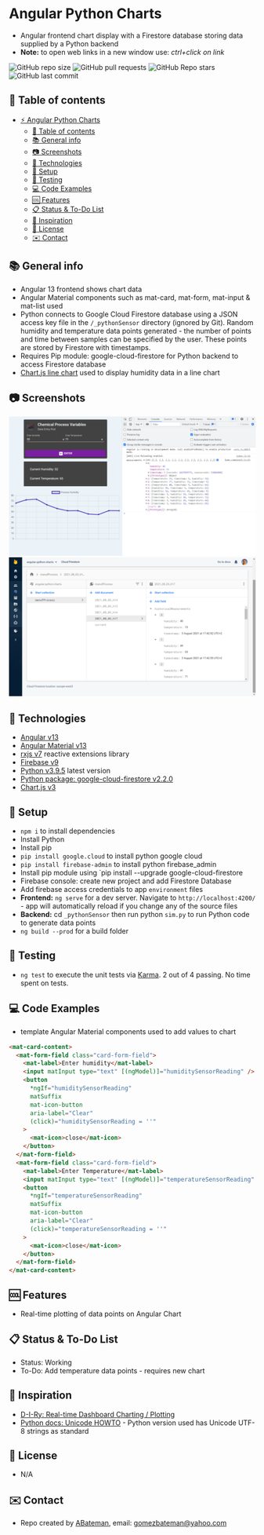# Angular Python Charts

* Angular frontend chart display with a Firestore database storing data supplied by a Python backend
* **Note:** to open web links in a new window use: _ctrl+click on link_

![GitHub repo size](https://img.shields.io/github/repo-size/AndrewJBateman/angular-python-charts?style=plastic)
![GitHub pull requests](https://img.shields.io/github/issues-pr/AndrewJBateman/angular-python-charts?style=plastic)
![GitHub Repo stars](https://img.shields.io/github/stars/AndrewJBateman/angular-python-charts?style=plastic)
![GitHub last commit](https://img.shields.io/github/last-commit/AndrewJBateman/angular-python-charts?style=plastic)

## :page_facing_up: Table of contents

* [:zap: Angular Python Charts](#zap-angular-python-charts)
  * [:page_facing_up: Table of contents](#page_facing_up-table-of-contents)
  * [:books: General info](#books-general-info)
  * [:camera: Screenshots](#camera-screenshots)
  * [:signal_strength: Technologies](#signal_strength-technologies)
  * [:floppy_disk: Setup](#floppy_disk-setup)
  * [:flashlight: Testing](#flashlight-testing)
  * [:computer: Code Examples](#computer-code-examples)
  * [:cool: Features](#cool-features)
  * [:clipboard: Status & To-Do List](#clipboard-status--to-do-list)
  * [:clap: Inspiration](#clap-inspiration)
  * [:file_folder: License](#file_folder-license)
  * [:envelope: Contact](#envelope-contact)

## :books: General info

* Angular 13 frontend shows chart data
* Angular Material components such as mat-card, mat-form, mat-input & mat-list used
* Python connects to Google Cloud Firestore database using a JSON access key file in the `/_pythonSensor` directory (ignored by Git). Random humidity and temperature data points generated - the number of points and time between samples can be specified by the user. These points are stored by Firestore with timestamps.
* Requires Pip module: google-cloud-firestore for Python backend to access Firestore database
* [Chart.js line chart](https://github.com/chartjs/Chart.js/blob/master/docs/charts/line.md#configuration-options) used to display humidity data in a line chart

## :camera: Screenshots

![Example screenshot](./img/chart.png)
![Example screenshot](./img/firestore.png)

## :signal_strength: Technologies

* [Angular v13](https://angular.io/)
* [Angular Material v13](https://material.angular.io/)
* [rxjs v7](https://rxjs.dev/) reactive extensions library
* [Firebase v9](https://firebase.google.com/)
* [Python v3.9.5](https://www.python.org/) latest version
* [Python package: google-cloud-firestore v2.2.0](https://pypi.org/project/google-cloud-firestore/)
* [Chart.js v3](https://www.chartjs.org/docs/3.7.1/)

## :floppy_disk: Setup

* `npm i` to install dependencies
* Install Python
* Install pip
* `pip install google.cloud` to install python google cloud
* `pip install firebase-admin` to install python firebase_admin
* Install pip module using `pip install --upgrade google-cloud-firestore
* Firebase console: create new project and add Firestore Database
* Add firebase access credentials to app `environment` files
* **Frontend:** `ng serve` for a dev server. Navigate to `http://localhost:4200/` - app will automatically reload if you change any of the source files
* **Backend:** cd `_pythonSensor` then run python `sim.py` to run Python code to generate data points
* `ng build --prod` for a build folder

## :flashlight: Testing

* `ng test` to execute the unit tests via [Karma](https://karma-runner.github.io). 2 out of 4 passing. No time spent on tests.

## :computer: Code Examples

* template Angular Material components used to add values to chart

```html
<mat-card-content>
  <mat-form-field class="card-form-field">
    <mat-label>Enter humidity</mat-label>
    <input matInput type="text" [(ngModel)]="humiditySensorReading" />
    <button
      *ngIf="humiditySensorReading"
      matSuffix
      mat-icon-button
      aria-label="Clear"
      (click)="humiditySensorReading = ''"
    >
      <mat-icon>close</mat-icon>
    </button>
  </mat-form-field>
  <mat-form-field class="card-form-field">
    <mat-label>Enter Temperature</mat-label>
    <input matInput type="text" [(ngModel)]="temperatureSensorReading" />
    <button
      *ngIf="temperatureSensorReading"
      matSuffix
      mat-icon-button
      aria-label="Clear"
      (click)="temperatureSensorReading = ''"
    >
      <mat-icon>close</mat-icon>
    </button>
  </mat-form-field>
</mat-card-content>
```

## :cool: Features

* Real-time plotting of data points on Angular Chart

## :clipboard: Status & To-Do List

* Status: Working
* To-Do: Add temperature data points - requires new chart

## :clap: Inspiration

* [D-I-Ry: Real-time Dashboard Charting / Plotting](https://www.youtube.com/watch?v=PY4yjjcThos&t=378s)
* [Python docs: Unicode HOWTO](https://docs.python.org/3/howto/unicode.html) - Python version used has Unicode UTF-8 strings as standard

## :file_folder: License

* N/A

## :envelope: Contact

* Repo created by [ABateman](https://github.com/AndrewJBateman), email: gomezbateman@yahoo.com
